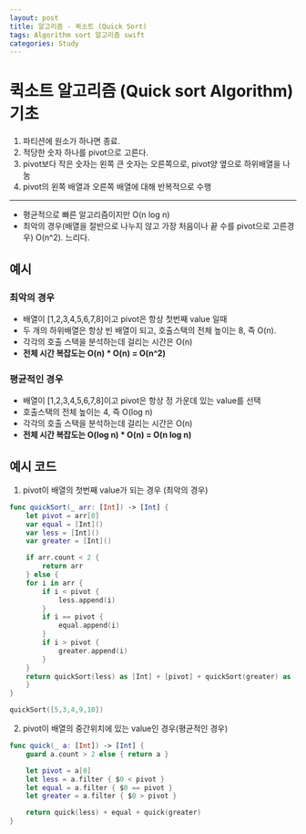 ```yaml
---
layout: post
title: 알고리즘 - 퀵소트 (Quick Sort)
tags: Algorithm sort 알고리즘 swift
categories: Study
---
```


# 퀵소트 알고리즘 (Quick sort Algorithm) 기초
 1. 파티션에 원소가 하나면 종료.
 2. 적당한 숫자 하나를 pivot으로 고른다.
 3. pivot보다 작은 숫자는 왼쪽 큰 숫자는 오른쪽으로, pivot양 옆으로 하위배열을 나눔
 4. pivot의 왼쪽 배열과 오른쪽 배열에 대해 반복적으로 수행

***



 - 평균적으로 빠른 알고리즘이지만 O(n log n)
 - 최악의 경우(배열을 절반으로 나누지 않고 가장 처음이나 끝 수를 pivot으로 고른경우) O(n^2). 느리다.

## 예시
### 최악의 경우
- 배열이 [1,2,3,4,5,6,7,8]이고 pivot은 항상 첫번째 value 일때
- 두 개의 하위배열은 항상 빈 배열이 되고, 호출스택의 전체 높이는 8, 즉 O(n).
- 각각의 호출 스택을 분석하는데 걸리는 시간은 O(n)
- **전체 시간 복잡도는 O(n) * O(n) = O(n^2)**

### 평균적인 경우
- 배열이 [1,2,3,4,5,6,7,8]이고 pivot은 항상 정 가운데 있는 value를 선택
- 호출스택의 전체 높이는 4, 즉 O(log n)
- 각각의 호출 스택을 분석하는데 걸리는 시간은 O(n)
- **전체 시간 복잡도는 O(log n) * O(n) = O(n log n)**

## 예시 코드

1. pivot이 배열의 첫번째 value가 되는 경우 (최악의 경우)

```Swift
func quickSort(_ arr: [Int]) -> [Int] {
    let pivot = arr[0]
    var equal = [Int]()
    var less = [Int]()
    var greater = [Int]()

    if arr.count < 2 {
        return arr
    } else {
    for i in arr {
        if i < pivot {
            less.append(i)
        }
        if i == pivot {
            equal.append(i)
        }
        if i > pivot {
            greater.append(i)
        }
    }
    return quickSort(less) as [Int] + [pivot] + quickSort(greater) as [Int]
    }
}

quickSort([5,3,4,9,10])
```

2. pivot이 배열의 중간위치에 있는 value인 경우(평균적인 경우)

```Swift
func quick(_ a: [Int]) -> [Int] {
    guard a.count > 2 else { return a }

    let pivot = a[0]
    let less = a.filter { $0 < pivot }
    let equal = a.filter { $0 == pivot }
    let greater = a.filter { $0 > pivot }

    return quick(less) + equal + quick(greater)
}
```
